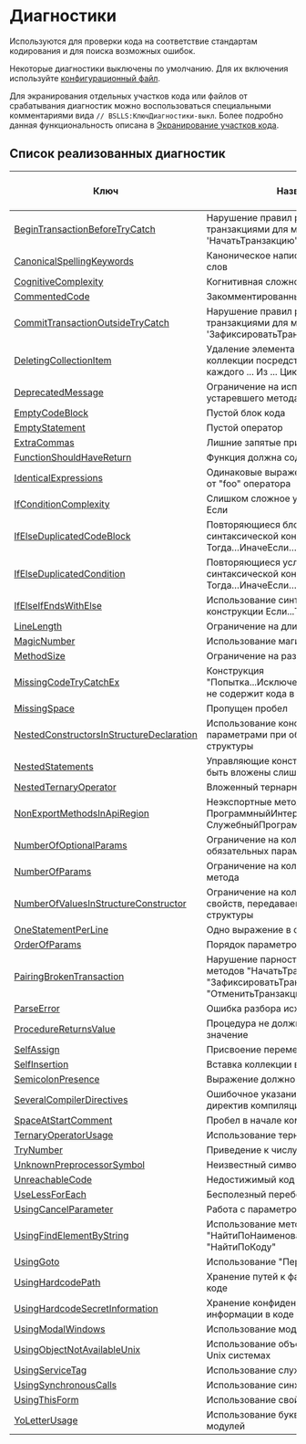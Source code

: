 # Диагностики

Используются для проверки кода на соответствие стандартам кодирования и для поиска возможных ошибок.

Некоторые диагностики выключены по умолчанию. Для их включения используйте <a href="#configuration">конфигурационный файл</a>.

Для экранирования отдельных участков кода или файлов от срабатывания диагностик можно воспользоваться специальными комментариями вида `// BSLLS:КлючДиагностики-выкл`. Более подробно данная функциональность описана в [Экранирование участков кода](../features/DiagnosticIgnorance.md).

## Список реализованных диагностик

| Ключ | Название | Включена по умолчанию |
| --- | --- | :-: |
| [BeginTransactionBeforeTryCatch](BeginTransactionBeforeTryCatch.md) | Нарушение правил работы с транзакциями для метода 'НачатьТранзакцию' | Да |
| [CanonicalSpellingKeywords](CanonicalSpellingKeywords.md) | Каноническое написание ключевых слов | Да |
| [CognitiveComplexity](CognitiveComplexity.md) | Когнитивная сложность | Да |
| [CommentedCode](CommentedCode.md) | Закомментированный фрагмент кода | Да |
| [CommitTransactionOutsideTryCatch](CommitTransactionOutsideTryCatch.md) | Нарушение правил работы с транзакциями для метода 'ЗафиксироватьТранзакцию' | Да |
| [DeletingCollectionItem](DeletingCollectionItem.md) | Удаление элемента при обходе коллекции посредством оператора "Для каждого ... Из ... Цикл" | Да |
| [DeprecatedMessage](DeprecatedMessage.md) | Ограничение на использование устаревшего метода "Сообщить" | Да |
| [EmptyCodeBlock](EmptyCodeBlock.md) | Пустой блок кода | Да |
| [EmptyStatement](EmptyStatement.md) | Пустой оператор | Да |
| [ExtraCommas](ExtraCommas.md) | Лишние запятые при вызове метода | Да |
| [FunctionShouldHaveReturn](FunctionShouldHaveReturn.md) | Функция должна содержать возврат | Да |
| [IdenticalExpressions](IdenticalExpressions.md) | Одинаковые выражения слева и справа от "foo" оператора | Да |
| [IfConditionComplexity](IfConditionComplexity.md) | Слишком сложное условие оператора Если | Да |
| [IfElseDuplicatedCodeBlock](IfElseDuplicatedCodeBlock.md) | Повторяющиеся блоки кода в синтаксической конструкции Если…Тогда…ИначеЕсли… | Да |
| [IfElseDuplicatedCondition](IfElseDuplicatedCondition.md) | Повторяющиеся условия в синтаксической конструкции Если…Тогда…ИначеЕсли… | Да |
| [IfElseIfEndsWithElse](IfElseIfEndsWithElse.md) | Использование синтаксической конструкции Если...Тогда...ИначеЕсли... | Да |
| [LineLength](LineLength.md) | Ограничение на длину строки | Да |
| [MagicNumber](MagicNumber.md) | Использование магического числа | Да |
| [MethodSize](MethodSize.md) | Ограничение на размер метода | Да |
| [MissingCodeTryCatchEx](MissingCodeTryCatchEx.md) | Конструкция "Попытка...Исключение...КонецПопытки" не содержит кода в исключении | Да |
| [MissingSpace](MissingSpace.md) | Пропущен пробел | Да |
| [NestedConstructorsInStructureDeclaration](NestedConstructorsInStructureDeclaration.md) | Использование конструкторов с параметрами при объявлении структуры | Да |
| [NestedStatements](NestedStatements.md) | Управляющие конструкции не должны быть вложены слишком глубоко | Да |
| [NestedTernaryOperator](NestedTernaryOperator.md) | Вложенный тернарный оператор | Да |
| [NonExportMethodsInApiRegion](NonExportMethodsInApiRegion.md) | Неэкспортные методы в областях ПрограммныйИнтерфейс и СлужебныйПрограммныйИнтерфейс | Да |
| [NumberOfOptionalParams](NumberOfOptionalParams.md) | Ограничение на количество не обязательных параметров метода | Да |
| [NumberOfParams](NumberOfParams.md) | Ограничение на количество параметров метода | Да |
| [NumberOfValuesInStructureConstructor](NumberOfValuesInStructureConstructor.md) | Ограничение на количество значений свойств, передаваемых в конструктор структуры | Да |
| [OneStatementPerLine](OneStatementPerLine.md) | Одно выражение в одной строке | Да |
| [OrderOfParams](OrderOfParams.md) | Порядок параметров метода | Да |
| [PairingBrokenTransaction](PairingBrokenTransaction.md) | Нарушение парности использования методов "НачатьТранзакцию()" и "ЗафиксироватьТранзакцию()" / "ОтменитьТранзакцию()" | Да |
| [ParseError](ParseError.md) | Ошибка разбора исходного кода | Да |
| [ProcedureReturnsValue](ProcedureReturnsValue.md) | Процедура не должна возвращать значение | Да |
| [SelfAssign](SelfAssign.md) | Присвоение переменной самой себе | Да |
| [SelfInsertion](SelfInsertion.md) | Вставка коллекции в саму себя | Да |
| [SemicolonPresence](SemicolonPresence.md) | Выражение должно заканчиваться ";" | Да |
| [SeveralCompilerDirectives](SeveralCompilerDirectives.md) | Ошибочное указание нескольких директив компиляции | Да |
| [SpaceAtStartComment](SpaceAtStartComment.md) | Пробел в начале комментария | Да |
| [TernaryOperatorUsage](TernaryOperatorUsage.md) | Использование тернарного оператора | Нет |
| [TryNumber](TryNumber.md) | Приведение к числу в попытке | Да |
| [UnknownPreprocessorSymbol](UnknownPreprocessorSymbol.md) | Неизвестный символ препроцессора | Да |
| [UnreachableCode](UnreachableCode.md) | Недостижимый код | Да |
| [UseLessForEach](UseLessForEach.md) | Бесполезный перебор коллекции | Да |
| [UsingCancelParameter](UsingCancelParameter.md) | Работа с параметром "Отказ" | Да |
| [UsingFindElementByString](UsingFindElementByString.md) | Использование методов "НайтиПоНаименованию" и "НайтиПоКоду" | Да |
| [UsingGoto](UsingGoto.md) | Использование "Перейти" | Да |
| [UsingHardcodePath](UsingHardcodePath.md) | Хранение путей к файлам и ip-адресов в коде | Да |
| [UsingHardcodeSecretInformation](UsingHardcodeSecretInformation.md) | Хранение конфиденциальной информации в коде | Да |
| [UsingModalWindows](UsingModalWindows.md) | Использование модальных окон | Нет |
| [UsingObjectNotAvailableUnix](UsingObjectNotAvailableUnix.md) | Использование объектов недоступных в Unix системах | Да |
| [UsingServiceTag](UsingServiceTag.md) | Использование служебных тегов | Да |
| [UsingSynchronousCalls](UsingSynchronousCalls.md) | Использование синхронных вызовов | Нет |
| [UsingThisForm](UsingThisForm.md) | Использование свойства "ЭтаФорма" | Да |
| [YoLetterUsage](YoLetterUsage.md) | Использование буквы “ё” в текстах модулей | Да |